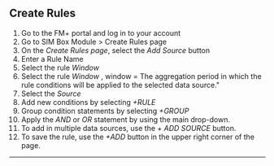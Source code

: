 ## Create Rules

1. Go to the FM+ portal and log in to your account
2. Go to SIM Box Module > Create Rules page
3. On the *Create Rules page*, select the *Add Source* button
4. Enter a Rule Name
5. Select the rule *Window*
6. Select the rule *Window* , window = The aggregation period in which the rule conditions will be applied to the selected data source."
7. Select the *Source*
8. Add new conditions by selecting *+RULE*
9. Group condition statements by selecting *+GROUP*
10. Apply the *AND* or *OR* statement by using the main drop-down.
11. To add in multiple data sources, use the *+ ADD SOURCE* button.
12. To save the rule, use the *+ADD* button in the upper right corner of the page.


---

